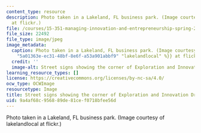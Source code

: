 ```yaml
---
content_type: resource
description: Photo taken in a Lakeland, FL business park. (Image courtesy of lakelandlocal
  at flickr.)
file: /courses/15-351-managing-innovation-and-entrepreneurship-spring-2008/9a4af68c956889de81cef0718bfee56d_15-351s08.jpg
file_size: 22492
file_type: image/jpeg
image_metadata:
  caption: Photo taken in a Lakeland, FL business park. (Image courtesy of {{% resource_link
    "5a01363e-ec31-48bf-8e6f-a53a901abbf9" "lakelandlocal" %}} at flickr.)
  credit: ''
  image-alt: Street signs showing the corner of Exploration and Innovation Dr.
learning_resource_types: []
license: https://creativecommons.org/licenses/by-nc-sa/4.0/
ocw_type: OCWImage
resourcetype: Image
title: Street signs showing the corner of Exploration and Innovation Dr.
uid: 9a4af68c-9568-89de-81ce-f0718bfee56d
---
```

Photo taken in a Lakeland, FL business park. (Image courtesy of lakelandlocal at flickr.)